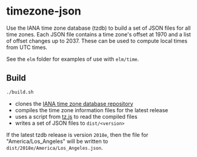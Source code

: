 # timezone-json

Use the IANA time zone database (tzdb) to build a set of JSON files for all time zones. Each JSON file contains a time zone's offset at 1970 and a list of offset changes up to 2037. These can be used to compute local times from UTC times.

See the `elm` folder for examples of use with `elm/time`.

## Build

```bash
./build.sh
```

- clones the [IANA time zone database repository][tz]
- compiles the time zone information files for the latest release
- uses a script from [tz.js][tzjs] to read the compiled files
- writes a set of JSON files to `dist/<version>`

If the latest tzdb release is version `2018e`, then the file for "America/Los_Angeles" will be written to `dist/2018e/America/Los_Angeles.json`.

[tz]: https://github.com/eggert/tz
[tzjs]: https://github.com/dbaron/tz.js
